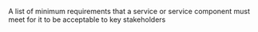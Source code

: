 A list of minimum requirements that a service or service component must meet for it to be acceptable to key stakeholders